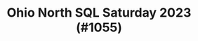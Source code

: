 ---
layout: event
title: "Ohio North SQL Saturday 2023 (#1055)"
subtitle: ""
tags: ["Cleveland", "Ohio", "USA", "physical", "2023", "North America"]
thumb: /assets/img/logos/Just_icon_Color_small.png
comments: false
data: SQLSat1055
testevent: 1
---